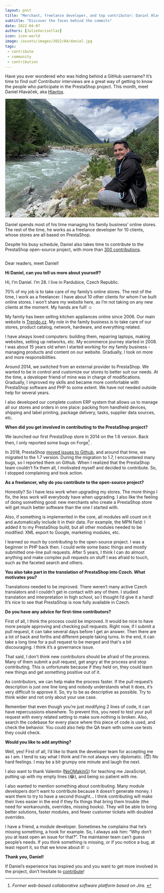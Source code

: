 ```yaml
---
layout: post
title: "Merchant, freelance developer, and top contributor: Daniel Hlaváček’s experience with the PrestaShop project"
subtitle: "Discover the faces behind the commits"
date: 2022-04-07
authors: [JulieVarisellaz]
icon: icon-world
image: /assets/images/2022/04/daniel.jpg
tags:
 - contribute
 - community
 - contribution
---
```

Have you ever wondered who was hiding behind a GitHub username? It’s time to find out! Contributor interviews are a great way of getting to know the people who participate in the PrestaShop project. This month, meet Daniel Hlaváček, aka [Hlavtox](https://github.com/Hlavtox).

<img style="border: 1px solid #CCC; float: left; margin: 0 1em 1em 0;" width="517" height="388" src="/assets/images/2022/04/daniel.jpg">

Daniel spends most of his time managing his family business’ online stores. The rest of the time, he works as a freelance developer for 10 clients, whose stores are all based on PrestaShop.

Despite his busy schedule, Daniel also takes time to contribute to the PrestaShop open-source project, with more than [300 contributions](https://contributors.prestashop.com/). 

<div style="clear:both"></div>

Dear readers, meet Daniel!

**Hi Daniel, can you tell us more about yourself?**

Hi, I’m Daniel. I’m 28. I live in Pardubice, Czech Republic.

70% of my job is to take care of my family’s online stores. The rest of the time, I work as a freelancer. I have about 10 other clients for whom I’ve built online stores. I won’t share my website here, as I’m not taking on any new clients at the moment. My hands are full! :relaxed:

My family has been selling kitchen appliances online since 2006. Our main website is [Trendo.cz](https://www.trendo.cz/). My role in the family business is to take care of our stores, product catalog, network, hardware, and everything related.

I have always loved computers: building them, repairing laptops, making websites, setting up networks, etc. My ecommerce journey started in 2008. I was about 15 years old when I started working for my family business - managing products and content on our website. Gradually, I took on more and more responsibilities.

Around 2014, we switched from an external provider to PrestaShop. We wanted to be in control and customize our stores to better suit our needs. At the time, a developer friend of mine was in charge of modifications. Gradually, I improved my skills and became more comfortable with PrestaShop software and PHP to some extent. We have not needed outside help for several years.

I also developed our complete custom ERP system that allows us to manage all our stores and orders in one place: packing from handheld devices, shipping and label printing, package delivery, tasks, supplier data sources, etc.

**When did you get involved in contributing to the PrestaShop project?** 

We launched our first PrestaShop store in 2014 on the 1.6 version. Back then, I only reported some bugs on Forge[^1] .

In 2018, PrestaShop [moved issues to Github](https://build.prestashop.com/news/moving-issues-to-github/), and around that time, we migrated to the 1.7 version. During the migration to 1.7, I encountered many bugs, so I reported them on Github. When I realized that the PrestaShop team couldn’t fix them all, I motivated myself and decided to contribute. So, I stopped complaining and took action.

[^1]: <em> Former web-based collaborative software platform based on Jira. </em>

**As a freelancer, why do you contribute to the open-source project?**

Honestly? So I have less work when upgrading my stores. The more things I fix, the less work will everybody have when upgrading. I also like the feeling of doing something good: new merchants who create a PrestaShop store will get much better software than the one I started with.

Also, if something is implemented in the core, all modules will count on it and automatically include it in their data. For example, the MPN field: I added it to my PrestaShop build, but all other modules needed to be modified: XML export to Google, marketing modules, etc.

I learned so much by contributing to the open-source project. I was a beginner in PHP back then. I could write some basic things and mostly submitted one-line pull requests. After 5 years, I think I can do almost anything and make complex pull requests on stuff I was afraid to touch, such as the faceted search and others.

**You also take part in the translation of PrestaShop into Czech. What motivates you?**

Translations needed to be improved. There weren’t many active Czech translators and I couldn’t get in contact with any of them. I studied translation and interpretation in high school, so I thought I’d give it a hand! It’s nice to see that PrestaShop is now fully available in Czech. 

**Do you have any advice for first-time contributors?**

First of all, I think the process could be improved. It would be nice to have more people approving and checking pull requests. Right now, if I submit a pull request, it can take several days before I get an answer. Then there are a lot of back and forths and different people taking turns. In the end, it can take a long time for a pull request to be merged and that's a bit discouraging. I think it’s a governance issue. 

That said, I don't think new contributors should be afraid of the process. Many of them submit a pull request, get angry at the process and stop contributing. This is unfortunate because if they held on, they could learn new things and get something positive out of it. 

As contributors, we can help make the process faster. If the pull request’s description is just one line long and nobody understands what it does, it’s very difficult to approve it. So, try to be as descriptive as possible. Try to think wider and not only about your use case.

Remember that even though you’re just modifying 2 lines of code, it can have repercussions elsewhere. To prevent this, you need to test your pull request with every related setting to make sure nothing is broken. Also, search the codebase for every place where this piece of code is used, and check the behavior. You could also help the QA team with some use tests they could check.

**Would you like to add anything?**

Well, yes! First of all, I’d like to thank the developer team for accepting me as I am. I tend to say what I think and I’m not always very diplomatic. (:innocent:) No hard feelings. I may be a bit grumpy one minute and laugh the next. 

I also want to thank Valentin ([NeOMakinG](https://github.com/NeOMakinG)) for teaching me JavaScript, putting up with my empty lines (:joy:), and being so patient with me.

I also wanted to mention something about contributing. Many module developers don’t want to contribute because it doesn’t generate money. I want them to try to have a second thought… I think contributing will make their lives easier in the end if they fix things that bring them trouble (the need for workarounds, overrides, missing hooks). They will be able to bring better solutions, faster modules, and fewer customer tickets with doubled overrides.

I have a friend, a module developer. Sometimes he complains that he’s missing something, a hook for example. So, I always ask him: “Why don’t you at least open an issue for that?”. The maintainer team can’t guess people’s needs. If you think something is missing, or if you notice a bug, at least report it, so that we know about it! :relaxed:

**Thank you, Daniel!**

If Daniel’s experience has inspired you and you want to get more involved in the project, don’t hesitate to [contribute](https://github.com/PrestaShop)! 



